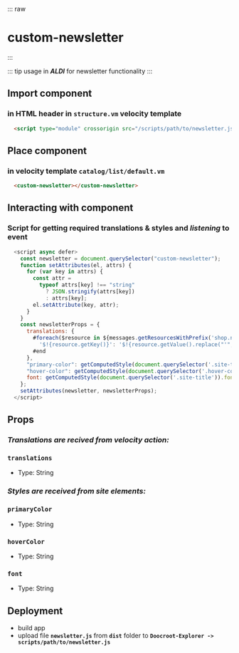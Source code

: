 ::: raw
<h1 class="heading">custom-newsletter</h1>
:::

::: tip usage
in ***ALDI*** for newsletter functionality
:::

## Import component

### in HTML header in `structure.vm` velocity template

```html
  <script type="module" crossorigin src="/scripts/path/to/newsletter.js"></script>
```

## Place component

### in velocity template `catalog/list/default.vm`

```html
  <custom-newsletter></custom-newsletter>
```

## Interacting with component

### Script for getting required translations & styles and *listening* to event

```js
  <script async defer>
    const newsletter = document.querySelector("custom-newsletter");
    function setAttributes(el, attrs) {
      for (var key in attrs) {
        const attr =
          typeof attrs[key] !== "string"
            ? JSON.stringify(attrs[key])
            : attrs[key];
        el.setAttribute(key, attr);
      }
    }
    const newsletterProps = {
      translations: {
        #foreach($resource in ${messages.getResourcesWithPrefix('shop.newsletter')})
          '$!{resource.getKey()}': '$!{resource.getValue().replace("'", "")}',
        #end
      },
      "primary-color": getComputedStyle(document.querySelector('.site-title')).color,
      "hover-color": getComputedStyle(document.querySelector('.hover-color')).color,
      font: getComputedStyle(document.querySelector('.site-title')).fontFamily
    };
    setAttributes(newsletter, newsletterProps);
  </script>
```

## Props

### ***Translations are recived from velocity action:***

### **`translations`**

- Type: String

### ***Styles are received from site elements:***

### **`primaryColor`**

- Type: String

### **`hoverColor`**

- Type: String

### **`font`**

- Type: String

## Deployment

- build app
- upload file **`newsletter.js`** from **`dist`** folder to **`Doocroot-Explorer -> scripts/path/to/newsletter.js`**
